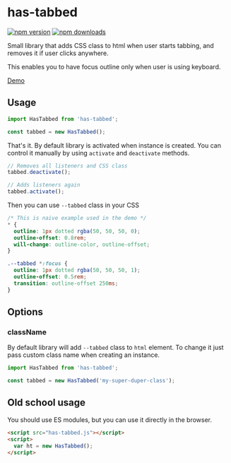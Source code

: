 # has-tabbed

[![npm version](https://img.shields.io/npm/v/has-tabbed.svg?style=flat-square)](https://www.npmjs.com/package/has-tabbed)
[![npm downloads](https://img.shields.io/npm/dm/has-tabbed.svg?style=flat-square)](https://www.npmjs.com/package/has-tabbed)

Small library that adds CSS class to html when user starts tabbing,
and removes it if user clicks anywhere.

This enables you to have focus outline only when user is using keyboard.

[Demo](https://stanko.github.io/has-tabbed/)

## Usage

```js
import HasTabbed from 'has-tabbed';

const tabbed = new HasTabbed();
```

That's it. By default library is activated when instance is created.
You can control it manually by using `activate` and `deactivate` methods.

```js
// Removes all listeners and CSS class
tabbed.deactivate();

// Adds listeners again
tabbed.activate();
```

Then you can use `--tabbed` class in your CSS

```css
/* This is naive example used in the demo */
* {
  outline: 1px dotted rgba(50, 50, 50, 0);
  outline-offset: 0.8rem;
  will-change: outline-color, outline-offset;
}

.--tabbed *:focus {
  outline: 1px dotted rgba(50, 50, 50, 1);
  outline-offset: 0.5rem;
  transition: outline-offset 250ms;
}
```

## Options

### className

By default library will add `--tabbed` class to `html` element.
To change it just pass custom class name when creating an instance.

```js
import HasTabbed from 'has-tabbed';

const tabbed = new HasTabbed('my-super-duper-class');
```

## Old school usage

You should use ES modules, but you can use it directly in the browser.

```html
<script src="has-tabbed.js"></script>
<script>
  var ht = new HasTabbed();
</script>
```
